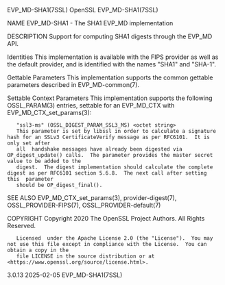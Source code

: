 EVP_MD-SHA1(7SSL)							    OpenSSL							     EVP_MD-SHA1(7SSL)

NAME
       EVP_MD-SHA1 - The SHA1 EVP_MD implementation

DESCRIPTION
       Support for computing SHA1 digests through the EVP_MD API.

   Identities
       This implementation is available with the FIPS provider as well as the default provider, and is identified with the names "SHA1" and "SHA-1".

   Gettable Parameters
       This implementation supports the common gettable parameters described in EVP_MD-common(7).

   Settable Context Parameters
       This implementation supports the following OSSL_PARAM(3) entries, settable for an EVP_MD_CTX with EVP_MD_CTX_set_params(3):

       "ssl3-ms" (OSSL_DIGEST_PARAM_SSL3_MS) <octet string>
	   This parameter is set by libssl in order to calculate a signature hash for an SSLv3 CertificateVerify message as per RFC6101.  It is only set after
	   all	handshake messages have already been digested via OP_digest_update() calls.  The parameter provides the master secret value to be added to the
	   digest.  The digest implementation should calculate the complete digest as per RFC6101 section 5.6.8.  The next call after setting  this  parameter
	   should be OP_digest_final().

SEE ALSO
       EVP_MD_CTX_set_params(3), provider-digest(7), OSSL_PROVIDER-FIPS(7), OSSL_PROVIDER-default(7)

COPYRIGHT
       Copyright 2020 The OpenSSL Project Authors. All Rights Reserved.

       Licensed	 under the Apache License 2.0 (the "License").	You may not use this file except in compliance with the License.  You can obtain a copy in the
       file LICENSE in the source distribution or at <https://www.openssl.org/source/license.html>.

3.0.13									  2025-02-05							     EVP_MD-SHA1(7SSL)
